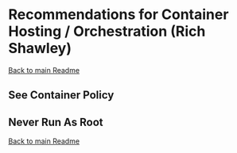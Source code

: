 # Recommendations for Container Hosting / Orchestration (Rich Shawley)

[Back to main Readme](README.md)

## See Container Policy

## Never Run As Root

[Back to main Readme](README.md)
